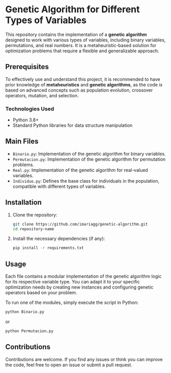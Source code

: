 
# Genetic Algorithm for Different Types of Variables

This repository contains the implementation of a **genetic algorithm** designed to work with various types of variables, including binary variables, permutations, and real numbers. It is a metaheuristic-based solution for optimization problems that require a flexible and generalizable approach.

## Prerequisites

To effectively use and understand this project, it is recommended to have prior knowledge of **metaheuristics** and **genetic algorithms**, as the code is based on advanced concepts such as population evolution, crossover operators, mutation, and selection.

### Technologies Used

- Python 3.8+
- Standard Python libraries for data structure manipulation

## Main Files

- `Binario.py`: Implementation of the genetic algorithm for binary variables.
- `Permutacion.py`: Implementation of the genetic algorithm for permutation problems.
- `Real.py`: Implementation of the genetic algorithm for real-valued variables.
- `Individuo.py`: Defines the base class for individuals in the population, compatible with different types of variables.

## Installation

1. Clone the repository:

   ```bash
   git clone https://github.com/imariagg/genetic-algorithm.git
   cd repository-name
   ```

2. Install the necessary dependencies (if any):

   ```bash
   pip install -r requirements.txt
   ```

## Usage

Each file contains a modular implementation of the genetic algorithm logic for its respective variable type. You can adapt it to your specific optimization needs by creating new instances and configuring genetic operators based on your problem.

To run one of the modules, simply execute the script in Python:

```bash
python Binario.py
```

or

```bash
python Permutacion.py
```

## Contributions

Contributions are welcome. If you find any issues or think you can improve the code, feel free to open an issue or submit a pull request.
